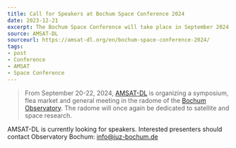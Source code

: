 ```yaml
---
title: Call for Speakers at Bochum Space Conference 2024
date: 2023-12-21
excerpt: The Bochum Space Conference will take place in September 2024.
source: AMSAT-DL
sourceurl: https://amsat-dl.org/en/bochum-space-conference-2024/
tags:
- post
- Conference
- AMSAT
- Space Conference
---
```

> From September 20-22, 2024, [AMSAT-DL](https://amsat-dl.org/) is organizing a symposium, flea market and general meeting in the radome of the [Bochum Observatory](https://www.sternwarte-bochum.de/ueber-uns). The radome will once again be dedicated to satellite and space research.

AMSAT-DL is currently looking for speakers. Interested presenters should contact Observatory Bochum: info@iuz-bochum.de